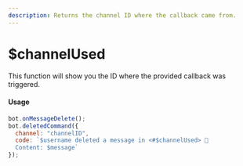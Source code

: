 ```yaml
---
description: Returns the channel ID where the callback came from.
---
```


# $channelUsed

This function will show you the ID where the provided callback was triggered.

#### Usage

```javascript
bot.onMessageDelete();
bot.deletedCommand({
  channel: "channelID",
  code: `$username deleted a message in <#$channelUsed> 👀
  Content: $message`
});
```
